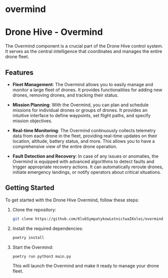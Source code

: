 # overmind

# Drone Hive - Overmind

The Overmind component is a crucial part of the Drone Hive control system. It serves as the central intelligence that coordinates and manages the entire drone fleet.

## Features

- **Fleet Management**: The Overmind allows you to easily manage and monitor a large fleet of drones. It provides functionalities for adding new drones, removing drones, and tracking their status.

- **Mission Planning**: With the Overmind, you can plan and schedule missions for individual drones or groups of drones. It provides an intuitive interface to define waypoints, set flight paths, and specify mission objectives.

- **Real-time Monitoring**: The Overmind continuously collects telemetry data from each drone in the fleet, providing real-time updates on their location, altitude, battery status, and more. This allows you to have a comprehensive view of the entire drone operation.

- **Fault Detection and Recovery**: In case of any issues or anomalies, the Overmind is equipped with advanced algorithms to detect faults and trigger appropriate recovery actions. It can automatically reroute drones, initiate emergency landings, or notify operators about critical situations.

## Getting Started

To get started with the Drone Hive Overmind, follow these steps:

1. Clone the repository:

    ```bash
    git clone https://github.com/KlubSympatykowLotnictwaIKolei/overmind
    ```

2. Install the required dependencies:

    ```bash
    poetry install
    ```
4. Start the Overmind:

    ```bash
    poetry run python3 main.py
    ```

    This will launch the Overmind and make it ready to manage your drone fleet.
